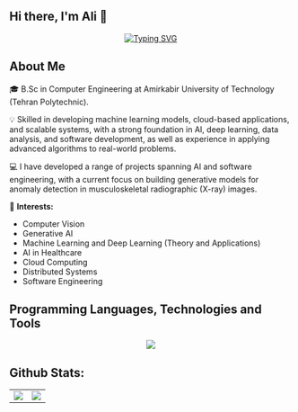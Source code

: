 ## Hi there, I'm Ali 👋

<div align="center">
    
 [![Typing SVG](https://readme-typing-svg.herokuapp.com?font=Fira+Code&pause=1000&width=435&lines=B.Sc+of+Computer+Engineering;Amirkabir+University+of+Technology)](https://github.com/ABazshoushtari)

</div>

## About Me

🎓 B.Sc in Computer Engineering at Amirkabir University of Technology (Tehran Polytechnic).

💡 Skilled in developing machine learning models, cloud-based applications, and scalable systems, with a strong foundation in AI, deep learning, data analysis, and software development, as well as experience in applying advanced algorithms to real-world problems.

💻 I have developed a range of projects spanning AI and software engineering, with a current focus on building generative models for anomaly detection in musculoskeletal radiographic (X-ray) images.

🔬 **Interests:**
  - Computer Vision
  - Generative AI
  - Machine Learning and Deep Learning (Theory and Applications)
  - AI in Healthcare
  - Cloud Computing
  - Distributed Systems
  - Software Engineering

## Programming Languages, Technologies and Tools 
<p align="center"> 
<a href="https://github.com/ABazshoushtari" target="_blank" rel="noreferrer"> <img src="https://go-skill-icons.vercel.app/api/icons?i=py,go,java,c,pytorch,pandas,sklearn,numpy,seaborn,matplotlib,fastapi,docker,kubernetes,mysql,redis,rabbitmq,linux,git,jupyter,anaconda&perline=10" /> </a>
</p>

## Github Stats:

<table style="border:hidden;" border="0" cellspacing="0" cellpadding="0">
    <tr>
        <td>
            <img src="https://github-readme-stats.vercel.app/api?username=ABazshoushtari&theme=dracula&show_icons=true&count_private=true&hide_border=true"/>
        </td>
        <td>
            <img src="https://github-readme-stats.vercel.app/api/top-langs/?username=ABazshoushtari&layout=compact&hide_border=true&theme=dracula&langs_count=8"/>
        </td>
    </tr>
</table>

<!--
**ABazshoushtari/ABazshoushtari** is a ✨ _special_ ✨ repository because its `README.md` (this file) appears on your GitHub profile.

Here are some ideas to get you started:

- 🔭 I’m currently working on ...
- 🌱 I’m currently learning ...
- 👯 I’m looking to collaborate on ...
- 🤔 I’m looking for help with ...
- 💬 Ask me about ...
- 📫 How to reach me: ...
- 😄 Pronouns: ...
- ⚡ Fun fact: ..
- -->
